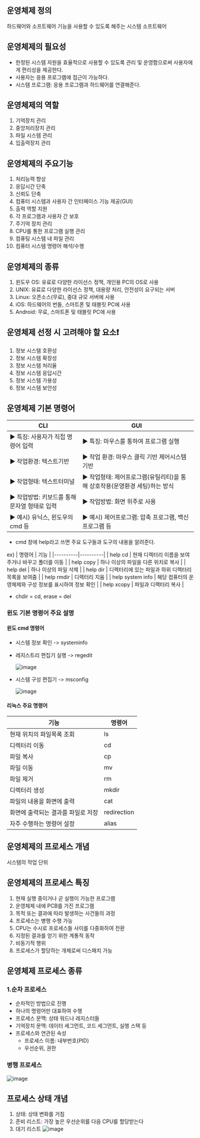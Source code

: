 ## 운영체제 정의

하드웨어와 소프트웨어 기능을 사용할 수 있도록 해주는 시스템 소프트웨어

## 운영체제의 필요성

- 한정된 시스템 자원을 효율적으로 사용할 수 있도록 관리 및 운영함으로써 사용자에게 편리성을 제공한다.
- 사용자는 응용 프로그램에 접근이 가능하다.
- 시스템 프로그램: 응용 프로그램과 하드웨어를 연결해준다.

## 운영체제의 역할

1. 기억장치 관리
2. 중앙처리장치 관리
3. 파일 시스템 관리
4. 입출력장치 관리

## 운영체제의 주요기능

1. 처리능력 향상
2. 응답시간 단축
3. 신뢰도 단축
4. 컴퓨터 시스템과 사용자 간 인터페이스 기능 제공(GUI)
5. 출력 역할 지원
6. 각 프로그램과 사용자 간 보호
7. 주기억 장치 관리
8. CPU를 통한 프로그램 실행 관리
9. 컴퓨팅 시스템 내 파일 관리
10. 컴퓨터 시스템 명령어 해석/수행

## 운영체제의 종류

1. 윈도우 OS: 유료로 다양한 라이선스 정책, 개인용 PC의 OS로 사용
2. UNIX: 유료로 다양한 라이선스 정책, 대용량 처리, 안전성이 요구되는 서버
3. Linux: 오픈소스(무료), 중대 규모 서버에 사용 
4. iOS: 하드웨어의 번들, 스마트폰 및 태블릿 PC에 사용
5. Android: 무료, 스마트폰 및 태블릿 PC에 사용

## 운영체제 선정 시 고려해야 할 요소❗
1. 정보 시스템 호환성
2. 정보 시스템 확장성
3. 정보 시스템 처리율
4. 정보 시스템 응답시간
5. 정보 시스템 가용성
6. 정보 시스템 보안성

## 운영체제 기본 명령어

| **CLI** | **GUI** |
|----------|----------|
| ▶  특징: 사용자가 직접 명령어 입력       | ▶  특징: 마우스를 통하여 프로그램 실행        |
| ▶  작업환경: 텍스트기반       | ▶  작업 환경: 마우스 클릭 기반 제어시스템 기반        |
| ▶  작업형태: 텍스트터미널       | ▶  작업형태: 제어프로그램(유틸리티)을 통해 상호작용(운영환경 세팅)하는 방식        |
| ▶  작업방법: 키보드를 통해 문자열 형태로 입력       | ▶  작업방법: 화면 위주로 사용        |
| ▶  예시) 유닉스, 윈도우의 cmd 등       | ▶  예시) 제어프로그램: 압축 프로그램, 백신 프로그램 등       |

- cmd 창에 help라고 쓰면 주요 도구들과 도구의 내용을 알려준다.

ex)
| 명령어 | 기능 |
|----------|----------|
| help cd       | 현재 디렉터리 이름을 보여주거나 바꾸고 폴더를 이동 |
| help copy       | 하나 이상의 파일을 다른 위치로 복사        |
| help del       | 하나 이상의 파일 삭제        |
| help dir       | 디렉터리에 있는 파일과 하위 디렉터리 목록을 보여줌        |
| help rmdir       | 디렉터리 지움        |
| help system info       | 해당 컴퓨터의 운영체제와 구성 정보를 표시하여 정보 확인        |
| help xcopy       | 파일과 디랙터리 복사        |

- chdir = cd, erase = del
  
### 윈도 기본 명령어 주요 설명
#### 윈도 cmd 명령어

- 시스템 정보 확인 -> systeminfo
- 레지스트리 편집기 실행 -> regedit
  
  ![image](https://github.com/user-attachments/assets/6057b7ba-b0f4-4030-9373-3f38447031b3)

- 시스템 구성 편집기 -> msconfig
  
  ![image](https://github.com/user-attachments/assets/a9703f28-d2de-4c1f-9797-c2c1e101b073)


#### 리눅스 주요 명령어

| 기능 | 명령어 |
|----------|----------|
| 현재 위치의 파일목록 조회 | ls |
| 디렉터리 이동 | cd |
| 파일 복사 | cp |
| 파일 이동 | mv |
| 파일 제거 | rm |
| 디렉터리 생성 | mkdir |
| 파일의 내용을 화면에 출력 | cat |
| 화면에 출력되는 결과를 파일로 저장 | redirection |
| 자주 수행하는 명령어 설정 | alias |

## 운영체제의 프로세스 개념

시스템의 작업 단위

## 운영체제의 프로세스 특징

1. 현재 실행 중이거나 곧 실행이 가능한 프로그램
2. 운영체제 내에 PCB를 가진 프로그램
3. 목적 또는 결과에 따라 발생하는 사건들의 과정
4. 프로세스는 병행 수행 가능
5. CPU는 수시로 프로세스들 사이를 다중화하여 전환
6. 지정된 결과를 얻기 위한 계통적 동작
7. 비동기적 행위
8. 프로세스가 할당하는 개체로써 디스패치 가능

## 운영체제 프로세스 종류

### 1.순차 프로세스

- 순차적인 방법으로 진행
- 하나의 명령어만 대표하여 수행
- 프로세스 문맥: 상태 워드나 레지스터들
- 기억장치 문맥: 데이터 세그먼트, 코드 세그먼트, 실행 스택 등
- 프로세스와 연관된 속성
  - 프로세스 이름: 내부번호(PID)
  - 우선순위, 권한

### 병행 프로세스
![image](https://github.com/user-attachments/assets/4a9948be-8454-45b8-ad98-b3a418dbe04f)

## 프로세스 상태 개념

1. 상태: 상태 변화를 거침
2. 준비 리스트: 가장 높은 우선순위를 다음 CPU를 할당받는다
3. 대기 리스트
![image](https://github.com/user-attachments/assets/206213b3-bdaf-4ed2-92bd-9ec5e35f77ea)

